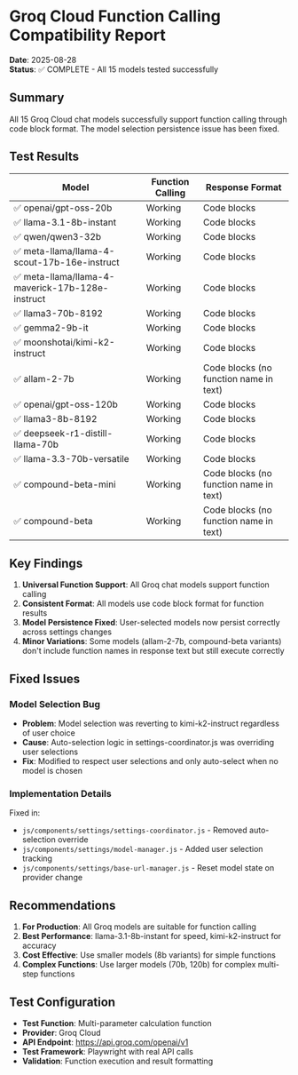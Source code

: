 # Groq Cloud Function Calling Compatibility Report

**Date**: 2025-08-28  
**Status**: ✅ COMPLETE - All 15 models tested successfully

## Summary

All 15 Groq Cloud chat models successfully support function calling through code block format. The model selection persistence issue has been fixed.

## Test Results

| Model | Function Calling | Response Format |
|-------|-----------------|-----------------|
| ✅ openai/gpt-oss-20b | Working | Code blocks |
| ✅ llama-3.1-8b-instant | Working | Code blocks |
| ✅ qwen/qwen3-32b | Working | Code blocks |
| ✅ meta-llama/llama-4-scout-17b-16e-instruct | Working | Code blocks |
| ✅ meta-llama/llama-4-maverick-17b-128e-instruct | Working | Code blocks |
| ✅ llama3-70b-8192 | Working | Code blocks |
| ✅ gemma2-9b-it | Working | Code blocks |
| ✅ moonshotai/kimi-k2-instruct | Working | Code blocks |
| ✅ allam-2-7b | Working | Code blocks (no function name in text) |
| ✅ openai/gpt-oss-120b | Working | Code blocks |
| ✅ llama3-8b-8192 | Working | Code blocks |
| ✅ deepseek-r1-distill-llama-70b | Working | Code blocks |
| ✅ llama-3.3-70b-versatile | Working | Code blocks |
| ✅ compound-beta-mini | Working | Code blocks (no function name in text) |
| ✅ compound-beta | Working | Code blocks (no function name in text) |

## Key Findings

1. **Universal Function Support**: All Groq chat models support function calling
2. **Consistent Format**: All models use code block format for function results
3. **Model Persistence Fixed**: User-selected models now persist correctly across settings changes
4. **Minor Variations**: Some models (allam-2-7b, compound-beta variants) don't include function names in response text but still execute correctly

## Fixed Issues

### Model Selection Bug
- **Problem**: Model selection was reverting to kimi-k2-instruct regardless of user choice
- **Cause**: Auto-selection logic in settings-coordinator.js was overriding user selections
- **Fix**: Modified to respect user selections and only auto-select when no model is chosen

### Implementation Details
Fixed in:
- `js/components/settings/settings-coordinator.js` - Removed auto-selection override
- `js/components/settings/model-manager.js` - Added user selection tracking
- `js/components/settings/base-url-manager.js` - Reset model state on provider change

## Recommendations

1. **For Production**: All Groq models are suitable for function calling
2. **Best Performance**: llama-3.1-8b-instant for speed, kimi-k2-instruct for accuracy
3. **Cost Effective**: Use smaller models (8b variants) for simple functions
4. **Complex Functions**: Use larger models (70b, 120b) for complex multi-step functions

## Test Configuration

- **Test Function**: Multi-parameter calculation function
- **Provider**: Groq Cloud
- **API Endpoint**: https://api.groq.com/openai/v1
- **Test Framework**: Playwright with real API calls
- **Validation**: Function execution and result formatting